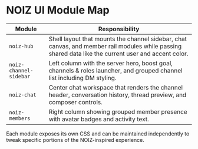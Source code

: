 # NOIZ UI Module Map

| Module | Responsibility |
| --- | --- |
| `noiz-hub` | Shell layout that mounts the channel sidebar, chat canvas, and member rail modules while passing shared data like the current user and accent color. |
| `noiz-channel-sidebar` | Left column with the server hero, boost goal, channels & roles launcher, and grouped channel list including DM styling. |
| `noiz-chat` | Center chat workspace that renders the channel header, conversation history, thread preview, and composer controls. |
| `noiz-members` | Right column showing grouped member presence with avatar badges and activity text. |

Each module exposes its own CSS and can be maintained independently to tweak specific portions of the NOIZ-inspired experience.
